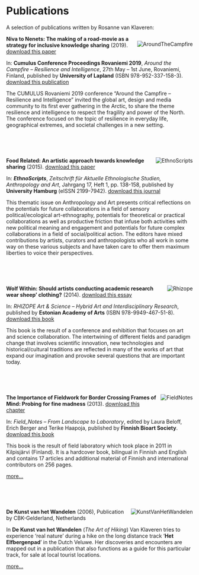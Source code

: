 # Publications

A selection of publications written by Rosanne van Klaveren:

<div style="float: right">

  ![AroundTheCampfire](../images/AroundTheCampfire.png)

</div>

**Niva to Nenets: The making of a road-movie as a strategy for inclusive knowledge sharing** (2019). <a href="assets/media/Rosanne_VanKlaveren_Cumulus2019.pdf" target="_blank">download this paper</a>

In: **Cumulus Conference Proceedings Rovaniemi 2019**, *Around the Campfire – Resilience and Intelligence*, 27th May – 1st June, Rovaniemi, Finland, published by **University of Lapland** (ISBN 978-952-337-158-3). <a href="https://www.cumulusrovaniemi2019.org/loader.aspx?id=be1107b9-781e-40dd-b88b-d6364b8cc528" target="_blank">download this publication</a>

The CUMULUS Rovaniemi 2019 conference “Around the Campfire – Resilience and Intelligence” invited the global art, design and media community to its first ever gathering in the Arctic, to share the theme resilience and intelligence to respect the fragility and power of the North. The conference focused on the topic of resilience in everyday life, geographical extremes, and societal challenges in a new setting. 

<br>
<br>
<br>

<div style="float: right">

  ![EthnoScripts](../images/EthnoScripts.png)
</div>

**Food Related: An artistic approach towards knowledge sharing** (2015). <a href="assets/media/Rosanne_vanKlaveren_EthnoScripts.pdf" target="_blank">download this paper</a>

In: ***EthnoScripts***, *Zeitschrift für Aktuelle Ethnologische Studien, Anthropology and Art*, Jahrgang 17, Heft 1, pp. 138-158, published by **University Hamburg** (eISSN 2199-7942). <a href="https://journals.sub.uni-hamburg.de/ethnoscripts/article/view/808/790" target="_blank">download this journal</a>

This thematic issue on Anthropology and Art presents critical reflections on the potentials for future collaborations in a field of sensory political/ecological art-ethnography, potentials for theoretical or practical collaborations as well as productive friction that infuse both activities with new political meaning and engagement and potentials for future complex collaborations in a field of social/political action. The editors have mixed contributions by artists, curators and anthropologists who all work in some way on these various subjects and have taken care to offer them maximum liberties to voice their perspectives.

<br>
<br>
<br>

<div style="float: right">

  ![Rhizope](../images/Rhizope.png)

</div>

**Wolf Within: Should artists conducting academic research wear sheep’ clothing?** (2014). <a href="assets/media/Rosanne_vanKlaveren_RHIZOPE.pdf" target="_blank">download this essay</a>

In: *RHIZOPE Art & Science – Hybrid Art and Interdisciplinary Research*, published by **Estonian Academy of Arts** (ISBN 978-9949-467-51-8). <a href="http://www.kelomees.net/texts/RHIZOPE_catalogue.pdf" target="_blank">download this book</a>

This book is the result of a conference and exhibition that focuses on art and science collaboration. The intertwining of different fields and paradigm change that involves scientific innovation, new technologies and historical/cultural traditions are reflected in many of the works of art that expand our imagination and provoke several questions that are important today.

<br>
<br>
<br>

<div style="float: right;margin:0px 0px 0px 10px">

  ![FieldNotes](../images/FieldNotes.jpg)

</div>

**The Importance of Fieldwork for Border Crossing Frames of Mind: Probing for fine madness** (2013). <a href="assets/media/vanKlaveren_Fieldnotes.pdf" target="_blank">download this chapter</a>

In: *Field_Notes – From Landscape to Laboratory*, edited by Laura Beloff, Erich Berger and Terike Haapoja, published by **Finnish Bioart Society**. <a href="https://s3.eu-central-1.amazonaws.com/hybridmatters-production/media/Field_Notes-From_Landscape_To_Laboratory-2013.pdf" target="_blank">download this book</a>

This book is the result of field laboratory which took place in 2011 in Kilpisjärvi (Finland). It is a hardcover book, bilingual in Finnish and English and contains 17 articles and additional material of Finnish and international contributors on 256 pages.

<a href="https://bioartsociety.fi/activities/field-notes-publication" target="_blank">more…</a>

<br>
<br>
<br>

<div style="float: right;margin:0px 0px 0px 10px">

  ![KunstVanHetWandelen](../images/KunstVanHetWandelen.jpg)

</div>

**De Kunst van het Wandelen** (2006), Publication by CBK-Gelderland, Netherlands

In **De Kunst van het Wandelen** (*The Art of Hiking*) Van Klaveren tries to experience ‘real nature’ during a hike on the long distance track ‘**Het Elfbergenpad**’ in the Dutch Veluwe. Her discoveries and encounters are mapped out in a publication that also functions as a guide for this particular track, for sale at local tourist locations.

<a href="http://dekunstvanhetwandelen.marryovertoom.info/elfbergenpad-dagtochten/dagtocht-d1" target="_blank">more…</a>

<br>
<br>
<br>
